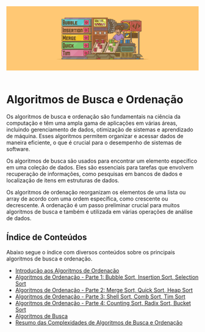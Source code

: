 <div align="center">
  <a href="https://github.com/joseferreira-dev/my-study-notes/tree/main/algoritmos-busca-ordenacao"><img src="banner-bo.png"></a>
</div>
<br>

# Algoritmos de Busca e Ordenação

Os algoritmos de busca e ordenação são fundamentais na ciência da computação e têm uma ampla gama de aplicações em várias áreas, incluindo gerenciamento de dados, otimização de sistemas e aprendizado de máquina. Esses algoritmos permitem organizar e acessar dados de maneira eficiente, o que é crucial para o desempenho de sistemas de software.

Os algoritmos de busca são usados para encontrar um elemento específico em uma coleção de dados. Eles são essenciais para tarefas que envolvem recuperação de informações, como pesquisas em bancos de dados e localização de itens em estruturas de dados.

Os algoritmos de ordenação reorganizam os elementos de uma lista ou array de acordo com uma ordem específica, como crescente ou decrescente. A ordenação é um passo preliminar crucial para muitos algoritmos de busca e também é utilizada em várias operações de análise de dados.

## Índice de Conteúdos

Abaixo segue o índice com diversos conteúdos sobre os principais algoritmos de busca e ordenação.

- [Introdução aos Algoritmos de Ordenação](./contents/01-introducao-algoritmos-ordenacao/README.md)
- [Algoritmos de Ordenação - Parte 1: Bubble Sort, Insertion Sort, Selection Sort](02-algoritmos-de-ordenacao.md)
- [Algoritmos de Ordenação - Parte 2: Merge Sort, Quick Sort, Heap Sort](./contents/03-algoritmos-de-ordenacao/README.md)
- [Algoritmos de Ordenação - Parte 3: Shell Sort, Comb Sort, Tim Sort](./contents/04-algoritmos-de-ordenacao/README.md)
- [Algoritmos de Ordenação - Parte 4: Counting Sort, Radix Sort, Bucket Sort](./contents/05-algoritmos-de-ordenacao/README.md)
- [Algoritmos de Busca](./contents/06-algoritmos-de-busca/README.md)
- [Resumo das Complexidades de Algoritmos de Busca e Ordenação](./contents/07-resumo/README.md)
